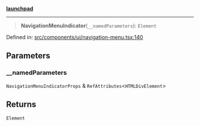 [**launchpad**](index.md)

***

> **NavigationMenuIndicator**(`__namedParameters`): `Element`

Defined in: [src/components/ui/navigation-menu.tsx:140](https://github.com/victorbratov/launchpad/blob/6dd13cd77753e59ec2a031fc7279545899826925/src/components/ui/navigation-menu.tsx#L140)

## Parameters

### \_\_namedParameters

`NavigationMenuIndicatorProps` & `RefAttributes`\<`HTMLDivElement`\>

## Returns

`Element`
